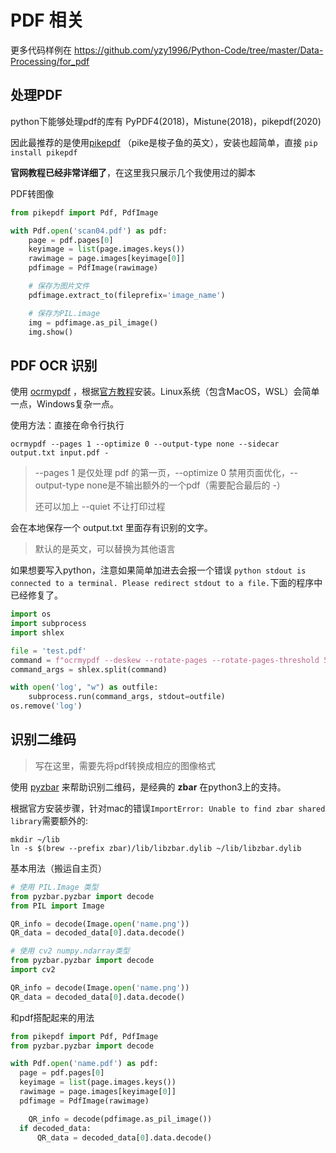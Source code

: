 # PDF 相关

更多代码样例在 https://github.com/yzy1996/Python-Code/tree/master/Data-Processing/for_pdf



## 处理PDF

python下能够处理pdf的库有 PyPDF4(2018)，Mistune(2018)，pikepdf(2020)

因此最推荐的是使用[pikepdf](https://pikepdf.readthedocs.io/en/latest/index.html) （pike是梭子鱼的英文），安装也超简单，直接 `pip install pikepdf`



**官网教程已经非常详细了**，在这里我只展示几个我使用过的脚本



PDF转图像

```python
from pikepdf import Pdf, PdfImage

with Pdf.open('scan04.pdf') as pdf:
    page = pdf.pages[0]
    keyimage = list(page.images.keys())
    rawimage = page.images[keyimage[0]]
    pdfimage = PdfImage(rawimage)

    # 保存为图片文件
    pdfimage.extract_to(fileprefix='image_name')

    # 保存为PIL.image
    img = pdfimage.as_pil_image()
    img.show()
```



## PDF OCR 识别

使用 [ocrmypdf](https://ocrmypdf.readthedocs.io/en/latest/cookbook.html) ，根据[官方教程](https://ocrmypdf.readthedocs.io/en/latest/installation.html)安装。Linux系统（包含MacOS，WSL）会简单一点，Windows复杂一点。

使用方法：直接在命令行执行

```shell
ocrmypdf --pages 1 --optimize 0 --output-type none --sidecar output.txt input.pdf -
```

> --pages 1 是仅处理 pdf 的第一页，--optimize 0 禁用页面优化，--output-type none是不输出额外的一个pdf（需要配合最后的 -）
>
> 还可以加上 --quiet 不让打印过程

会在本地保存一个 output.txt 里面存有识别的文字。

> 默认的是英文，可以替换为其他语言



如果想要写入python，注意如果简单加进去会报一个错误 `python stdout is connected to a terminal. Please redirect stdout to a file.`下面的程序中已经修复了。

```python
import os
import subprocess
import shlex

file = 'test.pdf'
command = f"ocrmypdf --deskew --rotate-pages --rotate-pages-threshold 5 --output-type none --sidecar ocr_output.txt {file} -"
command_args = shlex.split(command)

with open('log', "w") as outfile:
    subprocess.run(command_args, stdout=outfile)
os.remove('log')
```





## 识别二维码

> 写在这里，需要先将pdf转换成相应的图像格式

使用 [pyzbar](https://pypi.org/project/pyzbar/) 来帮助识别二维码，是经典的 **zbar** 在python3上的支持。

根据官方安装步骤，针对mac的错误`ImportError: Unable to find zbar shared library`需要额外的:

```shell
mkdir ~/lib
ln -s $(brew --prefix zbar)/lib/libzbar.dylib ~/lib/libzbar.dylib
```



基本用法（搬运自主页）

```python
# 使用 PIL.Image 类型
from pyzbar.pyzbar import decode
from PIL import Image

QR_info = decode(Image.open('name.png'))
QR_data = decoded_data[0].data.decode()
```

```python
# 使用 cv2 numpy.ndarray类型
from pyzbar.pyzbar import decode
import cv2

QR_info = decode(Image.open('name.png'))
QR_data = decoded_data[0].data.decode()
```



和pdf搭配起来的用法

```python
from pikepdf import Pdf, PdfImage
from pyzbar.pyzbar import decode

with Pdf.open('name.pdf') as pdf:
  page = pdf.pages[0]
  keyimage = list(page.images.keys())
  rawimage = page.images[keyimage[0]]
  pdfimage = PdfImage(rawimage)

	QR_info = decode(pdfimage.as_pil_image())
  if decoded_data:
      QR_data = decoded_data[0].data.decode()
```



